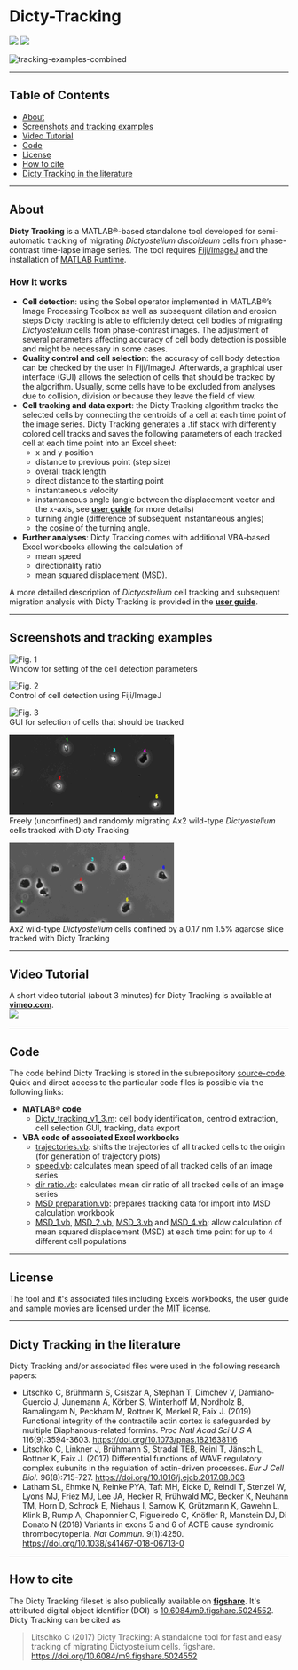 # Dicty-Tracking
[![](https://img.shields.io/badge/DOI%3A-10.6084%2Fm9.figshare.5024552-blue.svg)](https://doi.org/10.6084/m9.figshare.5024552) [![](https://img.shields.io/github/license/mashape/apistatus.svg)](https://github.com/ChristofLitschko/Dicty-Tracking/blob/master/LICENSE)

![tracking-examples-combined](https://i.imgur.com/rpbUimn.gif)

---

## Table of Contents
* [About](#about)
* [Screenshots and tracking examples](#screenshots-and-tracking-examples)
* [Video Tutorial](#video-tutorial)
* [Code](#code)
* [License](#license)
* [How to cite](#how-to-cite)
* [Dicty Tracking in the literature](#dicty-tracking-in-the-literature)

---

## About

**Dicty Tracking** is a MATLAB®-based standalone tool developed for semi-automatic tracking of migrating *Dictyostelium discoideum* cells from phase-contrast time-lapse image series. The tool requires [Fiji/ImageJ](https://imagej.net/Fiji) and the installation of [MATLAB Runtime](https://www.mathworks.com/products/compiler/mcr.html).

### How it works
* **Cell detection**: using the Sobel operator implemented in MATLAB®’s Image Processing Toolbox as well as subsequent
dilation and erosion steps Dicty tracking is able to efficiently detect cell bodies of migrating *Dictyostelium* cells from phase-contrast images. The adjustment of several parameters affecting accuracy of cell body detection is possible and might be necessary in some cases.
* **Quality control and cell selection**: the accuracy of cell body detection can be checked by the user in Fiji/ImageJ. Afterwards, a graphical user interface (GUI) allows the selection of cells that should be tracked by the algorithm. Usually, some cells have to be excluded from analyses due to collision, division or because they leave the field of view.
* **Cell tracking and data export**: the Dicty Tracking algorithm tracks the selected cells by connecting the centroids of a cell at each time point of the image series. Dicty Tracking generates a .tif stack with differently colored cell tracks and saves the following parameters of each tracked cell at each time point into an Excel sheet:
  * x and y position
  * distance to previous point (step size)
  * overall track length
  * direct distance to the starting point
  * instantaneous velocity
  * instantaneous angle (angle between the displacement vector and the x-axis, see [**user guide**](https://github.com/ChristofLitschko/Dicty-Tracking/blob/master/Dicty-Tracking-User-Guide.pdf) for more details)
  * turning angle (difference of subsequent instantaneous angles)
  * the cosine of the turning angle.
* **Further analyses**: Dicty Tracking comes with additional VBA-based Excel workbooks allowing the calculation of
  * mean speed
  * directionality ratio
  * mean squared displacement (MSD).

A more detailed description of *Dictyostelium* cell tracking and subsequent migration analysis with Dicty Tracking is provided in the [**user guide**](https://github.com/ChristofLitschko/Dicty-Tracking/blob/master/Dicty-Tracking-User-Guide.pdf).

---

## Screenshots and tracking examples

![Fig. 1](https://i.imgur.com/u5sqobu.png) <br />
Window for setting of the cell detection parameters

![Fig. 2](https://i.imgur.com/UwpK6pW.png) <br />
Control of cell detection using Fiji/ImageJ

![Fig. 3](https://i.imgur.com/KxlBY8Dt.png) <br />
GUI for selection of cells that should be tracked

![unconfined](https://github.com/ChristofLitschko/Dicty-Tracking/blob/master/demo-movies/demo-mov-unconfined.gif) <br />
Freely (unconfined) and randomly migrating Ax2 wild-type *Dictyostelium* cells tracked with Dicty Tracking

![confined](https://github.com/ChristofLitschko/Dicty-Tracking/blob/master/demo-movies/demo-mov-confined.gif) <br />
Ax2 wild-type *Dictyostelium* cells confined by a 0.17 nm 1.5% agarose slice tracked with Dicty Tracking

---

## Video Tutorial

A short video tutorial (about 3 minutes) for Dicty Tracking is available at **[vimeo.com](https://vimeo.com/219859828)**.  
[![](http://i.imgur.com/aYCjlo7m.png?1)](https://vimeo.com/219859828 "Dicty Tracking Video Tutorial at vimeo.com - Click to Watch!")

---

## Code

The code behind Dicty Tracking is stored in the subrepository [source-code](https://github.com/ChristofLitschko/Dicty-Tracking/tree/master/source-code). Quick and direct access to the particular code files is possible via the following links:
* **MATLAB® code**
  * [Dicty_tracking_v1_3.m](https://github.com/ChristofLitschko/Dicty-Tracking/blob/master/source-code/Dicty_tracking_v1_3.m): cell body identification, centroid extraction, cell selection GUI, tracking, data export
* **VBA code of associated Excel workbooks**
  * [trajectories.vb](https://github.com/ChristofLitschko/Dicty-Tracking/blob/master/source-code/Dicty-Tracking-Evaluation/trajectories.vb): shifts the trajectories of all tracked cells to the origin (for generation of trajectory plots)
  * [speed.vb](https://github.com/ChristofLitschko/Dicty-Tracking/blob/master/source-code/Dicty-Tracking-Evaluation/speed.vb): calculates mean speed of all tracked cells of an image series
  * [dir ratio.vb](https://github.com/ChristofLitschko/Dicty-Tracking/blob/master/source-code/Dicty-Tracking-Evaluation/dir%20ratio.vb): 
calculates mean dir ratio of all tracked cells of an image series
  * [MSD preparation.vb](https://github.com/ChristofLitschko/Dicty-Tracking/blob/master/source-code/Dicty-Tracking-Evaluation/MSD%20preparation.vb): prepares tracking data for import into MSD calculation workbook
  * [MSD_1.vb](https://github.com/ChristofLitschko/Dicty-Tracking/blob/master/source-code/MSD-Calculation/MSD_1.vb), [MSD_2.vb](https://github.com/ChristofLitschko/Dicty-Tracking/blob/master/source-code/MSD-Calculation/MSD_2.vb), [MSD_3.vb](https://github.com/ChristofLitschko/Dicty-Tracking/blob/master/source-code/MSD-Calculation/MSD_3.vb) and [MSD_4.vb](https://github.com/ChristofLitschko/Dicty-Tracking/blob/master/source-code/MSD-Calculation/MSD_4.vb): allow calculation of mean squared displacement (MSD) at each time point for up to 4 different cell populations
  
---

## License

The tool and it's associated files including Excels workbooks, the user guide and sample movies are licensed under the [MIT license](LICENSE).

---

## Dicty Tracking in the literature

Dicty Tracking  and/or associated files were used in the following research papers:
* Litschko C, Brühmann S, Csiszár A, Stephan T, Dimchev V, Damiano-Guercio J, Junemann A, Körber S, Winterhoff M, Nordholz B, Ramalingam N, Peckham M, Rottner K, Merkel R, Faix J. (2019) Functional integrity of the contractile actin cortex is safeguarded by multiple Diaphanous-related formins. *Proc Natl Acad Sci U S A* 116(9):3594-3603. https://doi.org/10.1073/pnas.1821638116
* Litschko C, Linkner J, Brühmann S, Stradal TEB, Reinl T, Jänsch L, Rottner K, Faix J. (2017) Differential functions of WAVE regulatory complex subunits in the regulation of actin-driven processes. *Eur J Cell Biol.* 96(8):715-727. https://doi.org/10.1016/j.ejcb.2017.08.003
* Latham SL, Ehmke N, Reinke PYA, Taft MH, Eicke D, Reindl T, Stenzel W, Lyons MJ, Friez MJ, Lee JA, Hecker R, Frühwald MC, Becker K, Neuhann TM, Horn D, Schrock E, Niehaus I, Sarnow K, Grützmann K, Gawehn L, Klink B, Rump A, Chaponnier C, Figueiredo C, Knöfler R, Manstein DJ, Di Donato N (2018) Variants in exons 5 and 6 of ACTB cause syndromic thrombocytopenia. *Nat Commun.* 9(1):4250. https://doi.org/10.1038/s41467-018-06713-0

---

## How to cite

The Dicty Tracking fileset is also publically available on **[figshare](https://figshare.com/articles/Dicty_Tracking_A_standalone_tool_for_fast_and_easy_tracking_of_migrating_Dictyostelium_cells/5024552)**. It's attributed digital object identifier (DOI) is [10.6084/m9.figshare.5024552](https://doi.org/10.6084/m9.figshare.5024552). Dicty Tracking can be cited as

> Litschko C (2017) Dicty Tracking: A standalone tool for fast and easy tracking of migrating Dictyostelium cells. figshare. https://doi.org/10.6084/m9.figshare.5024552
